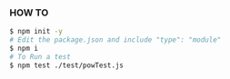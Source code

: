 ### HOW TO 

```bash 
$ npm init -y 
# Edit the package.json and include "type": "module"
$ npm i
# To Run a test 
$ npm test ./test/powTest.js 
```